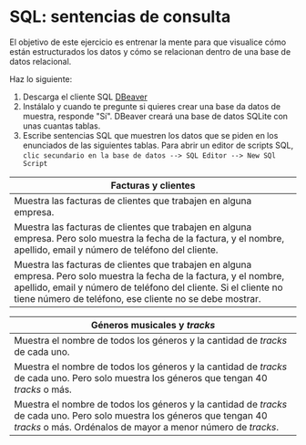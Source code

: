 # SQL: sentencias de consulta

El objetivo de este ejercicio es entrenar la mente para que visualice cómo están estructurados los datos y cómo se relacionan dentro de una base de datos relacional.

Haz lo siguiente:
1. Descarga el cliente SQL [DBeaver](https://dbeaver.io/)
2. Instálalo y cuando te pregunte si quieres crear una base da datos de muestra, responde "Sí". DBeaver creará una base de datos SQLite con unas cuantas tablas.
3. Escribe sentencias SQL que muestren los datos que se piden en los enunciados de las siguientes tablas. Para abrir un editor de scripts SQL, `clic secundario en la base de datos --> SQL Editor --> New SQl Script`


| Facturas y clientes                                                                                                                                                                                                                                  |
|------------------------------------------------------------------------------------------------------------------------------------------------------------------------------------------------------------------------------------------------------|
| Muestra las facturas de clientes que trabajen en alguna empresa.                                                                                                                                                                                     |
| Muestra las facturas de clientes que trabajen en alguna empresa. Pero solo muestra la fecha de la factura, y el nombre, apellido, email y número de teléfono del cliente.                                                                            |
| Muestra las facturas de clientes que trabajen en alguna empresa. Pero solo muestra la fecha de la factura, y el nombre, apellido, email y número de teléfono del cliente. Si el cliente no tiene número de teléfono, ese cliente no se debe mostrar. |

| Géneros musicales y _tracks_                                                                                                                                                             |
|------------------------------------------------------------------------------------------------------------------------------------------------------------------------------------------|
| Muestra el nombre de todos los géneros y la cantidad de _tracks_ de cada uno.                                                                                                            |
| Muestra el nombre de todos los géneros y la cantidad de _tracks_ de cada uno. Pero solo muestra los géneros que tengan 40 _tracks_ o más.                                                |
| Muestra el nombre de todos los géneros y la cantidad de _tracks_ de cada uno. Pero solo muestra los géneros que tengan 40 _tracks_ o más. Ordénalos de mayor a menor número de _tracks_. |

